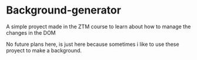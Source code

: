 # Background-generator
A simple proyect made in the ZTM course to learn about how to manage the changes in the DOM

No future plans here, is just here because sometimes i like to use these proyect to make a background.
